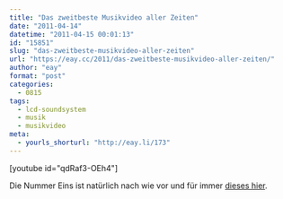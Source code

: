 ```yaml
---
title: "Das zweitbeste Musikvideo aller Zeiten"
date: "2011-04-14"
datetime: "2011-04-15 00:01:13"
id: "15851"
slug: "das-zweitbeste-musikvideo-aller-zeiten"
url: "https://eay.cc/2011/das-zweitbeste-musikvideo-aller-zeiten/"
author: "eay"
format: "post"
categories:
  - 0815
tags:
  - lcd-soundsystem
  - musik
  - musikvideo
meta:
  - yourls_shorturl: "http://eay.li/173"
---
```


\[youtube id="qdRaf3-OEh4"\]

Die Nummer Eins ist natürlich nach wie vor und für immer [dieses hier](//eay.cc/2010/das-beste-musikvideo-aller-zeiten/).
